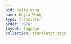 ```yaml
---
pid: Kejia_Wang
name: Kejia Wang
type: translator
order: '076'
layout: tagpage
collection: translator_tags
---
```

